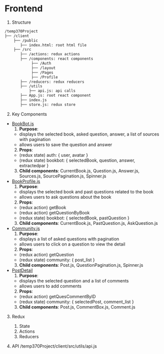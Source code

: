 # Frontend 
1. Structure
```bash
/temp370Project
├── /client
    ├── /public
       ├── index.html: root html file
    ├── /src
       ├── /actions: redux actions
       ├── /components: react components
            ├── /Auth
            ├── /layout
            ├── /Pages
            ├── /Profile
       ├── /reducers: redux reducers
       ├── /utils
           ├── api.js: api calls
       ├── App.js: root react component
       ├── index.js
       ├── store.js: redux store 
```

2. Key Components
- [BookBot.js](../client/src/components/Pages/BookBot/BookBot.js)
    1. **Purpose**: 
    - displays the selected book, asked question, answer, a list of sources with pagination
    - allows users to save the question and answer
    2. **Props**:
    - (redux state) auth: { user, avatar }
    - (redux state) bookbot: { selectedBook, question, answer, extractedpar }
    3. **Child components**: CurrentBook.js, Question.js, Answer.js, Sources.js, SourcePagination.js, Spinner.js
- [BookProfile.js](../client/src/components/Pages/BookProfile/BookProfile.js)
    1. **Purpose**: 
    - displays the selected book and past questions related to the book
    - allows users to ask questions about the book
    2. **Props**:
    - (redux action) getBook
    - (redux action) getQuestionByBook
    - (redux state) bookbot: { selectedBook, pastQuestion }
    3. **Child components**: CurrentBook.js, PastQuestion.js, AskQuestion.js
- [Community.js](../client/src/components/Pages/Community/Community.js)
    1. **Purpose**:
    - displays a list of asked questions with pagination
    - allows users to click on a question to view the detail
    2. **Props**:
    - (redux action) getQuestion
    - (redux state) community: { post_list }
    3. **Child components**: Post.js, QuestionPagination.js, Spinner.js
- [PostDetail](../client/src/components/Pages/PostDetail/PostDetail.js)
    1. **Purpose**:
    - displays the selected question and a list of comments
    - allows users to add comments
    2. **Props**:
    - (redux action) getQuesCommentByID
    - (redux state) community: { selectedPost, comment_list }
    3. **Child components**: Post.js, CommentBox.js, Comment.js

3. Redux
    1. State
    2. Actions
    3. Reducers

4. API
/temp370Project/client/src/utils/api.js
